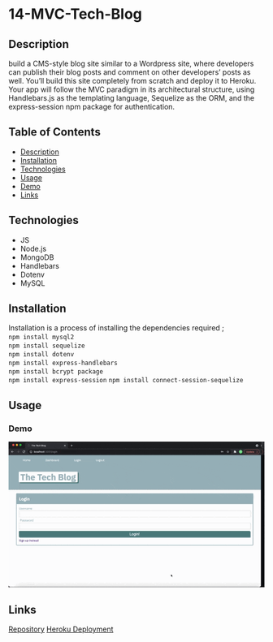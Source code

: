 # 14-MVC-Tech-Blog

## Description 

 build a CMS-style blog site similar to a Wordpress site, where developers can publish their blog posts and comment on other developers’ posts as well. You’ll build this site completely from scratch and deploy it to Heroku. Your app will follow the MVC paradigm in its architectural structure, using Handlebars.js as the templating language, Sequelize as the ORM, and the express-session npm package for authentication.

## Table of Contents 

* [Description](#description)
* [Installation](#installation)
* [Technologies](#technologies)
* [Usage](#usage)
* [Demo](#demo)
* [Links](#links)

## Technologies
* JS
* Node.js
* MongoDB
* Handlebars
* Dotenv
* MySQL


## Installation

Installation is a process of installing the dependencies required ;  
`npm install mysql2`   
`npm install sequelize`   
`npm install dotenv`  
`npm install express-handlebars`   
`npm install bcrypt package`   
`npm install express-session` 
`npm install connect-session-sequelize`


## Usage 

 <!-- In order to use the application, first ensure that MySQL is installed in your environment.    
 Then, from the project root folder enter the sql shell and run the following command:          
`source db/schema.sql`        
Exit the sql shell and return to the command line still within your root project folder.      
Run the following commands;          
`npm run seed`    
`npm start`     -->


### Demo     
![Demo GIF of the Application](./assets/TechBlog.gif) 

## Links
[Repository](https://github.com/princessmoss/14-MVC-Tech-Blog)
[Heroku Deployment](https://immense-retreat-29555.herokuapp.com/)

<!-- [Deployed Site: https://frozen-sierra-64365.herokuapp.com/](https://frozen-sierra-64365.herokuapp.com/) -->




